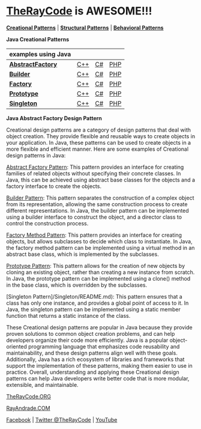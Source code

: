 # [TheRayCode](../../README.md) is AWESOME!!!

**[Creational Patterns](./README.md)** | **[Structural Patterns](../Structural/README.md)** | **[Behavioral Patterns](../Behavioral/README.md)**

**Java Creational Patterns**

| examples using Java | | | |
|----|---|---|---|
|**[AbstractFactory](./AbstractFactory/README.md)** | [C++](../../CPP/Creational/AbstractFactory/README.md) | [C#](../../Csharp/Creational/AbstractFactory/README.md) | [PHP](../../PHP/Creational/AbstractFactory/README.md) |
|**[Builder](./Builder/README.md)** | [C++](../../CPP/Creational/Builder/README.md) | [C#](../../Csharp/Creational/Builder/README.md) | [PHP](../../PHP/Creational/Builder/README.md) |
|**[Factory](./Factory/README.md)** | [C++](../../CPP/Creational/Factory/README.md) | [C#](../../Csharp/Creational/Factory/README.md) | [PHP](../../PHP/Creational/Factory/README.md) |
|**[Prototype](./Prototype/README.md)** | [C++](../../CPP/Creational/Prototype/README.md) | [C#](../../Csharp/Creational/Prototype/README.md) | [PHP](../../PHP/Creational/Prototype/README.md) |
|**[Singleton](./Singleton/README.md)** | [C++](../../CPP/Creational/Singleton/README.md) | [C#](../../Csharp/Creational/Singleton/README.md) | [PHP](../../PHP/Creational/Singleton/README.md) |

**Java Abstract Factory Design Pattern**

Creational design patterns are a category of design patterns that deal with object creation. They provide flexible and reusable ways to create objects in your application. In Java, these patterns can be used to create objects in a more flexible and efficient manner. Here are some examples of Creational design patterns in Java:

[Abstract Factory Pattern](./AbstractFactory/README.md): This pattern provides an interface for creating families of related objects without specifying their concrete classes. In Java, this can be achieved using abstract base classes for the objects and a factory interface to create the objects.

[Builder Pattern](./Builder/README.md): This pattern separates the construction of a complex object from its representation, allowing the same construction process to create different representations. In Java, the builder pattern can be implemented using a builder interface to construct the object, and a director class to control the construction process.

[Factory Method Pattern](./Factory/README.md): This pattern provides an interface for creating objects, but allows subclasses to decide which class to instantiate. In Java, the factory method pattern can be implemented using a virtual method in an abstract base class, which is implemented by the subclasses.

[Prototype Pattern](./Prototype/README.md): This pattern allows for the creation of new objects by cloning an existing object, rather than creating a new instance from scratch. In Java, the prototype pattern can be implemented using a clone() method in the base class, which is overridden by the subclasses.

[Singleton Pattern]/Singleton/README.md): This pattern ensures that a class has only one instance, and provides a global point of access to it. In Java, the singleton pattern can be implemented using a static member function that returns a static instance of the class.

These Creational design patterns are popular in Java because they provide proven solutions to common object creation problems, and can help developers organize their code more efficiently. Java is a popular object-oriented programming language that emphasizes code reusability and maintainability, and these design patterns align well with these goals. Additionally, Java has a rich ecosystem of libraries and frameworks that support the implementation of these patterns, making them easier to use in practice. Overall, understanding and applying these Creational design patterns can help Java developers write better code that is more modular, extensible, and maintainable.

[TheRayCode.ORG](https://www.TheRayCode.org)

[RayAndrade.COM](https://www.RayAndrade.com)

[Facebook](https://www.facebook.com/TheRayCode/) | [Twitter @TheRayCode](https://www.twitter.com/TheRayCode/) | [YouTube](https://www.youtube.com/TheRayCode/) 

